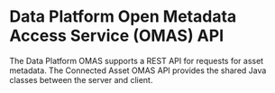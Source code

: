 <!-- SPDX-License-Identifier: CC-BY-4.0 -->
<!-- Copyright Contributors to the ODPi Egeria project. -->

# Data Platform Open Metadata Access Service (OMAS) API

The Data Platform OMAS supports a REST API for requests for asset metadata.
The Connected Asset OMAS API provides the shared Java classes between the
server and client.